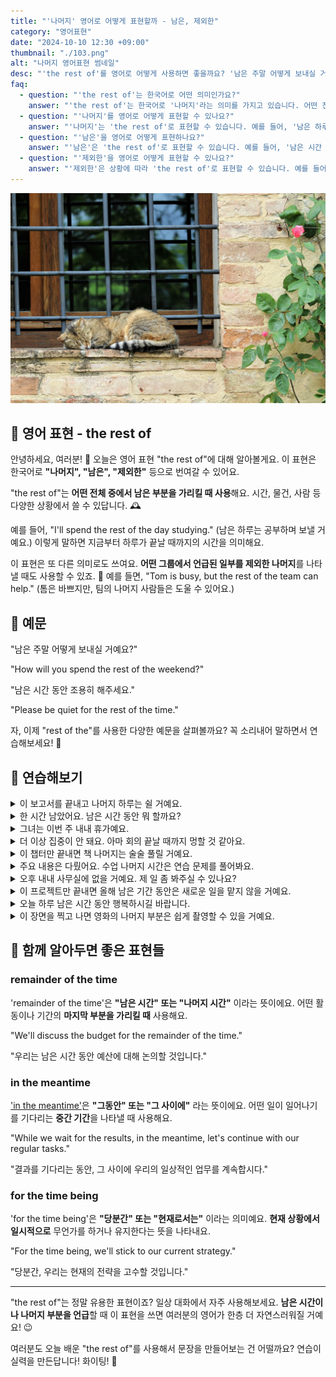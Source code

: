 ```yaml
---
title: "'나머지' 영어로 어떻게 표현할까 - 남은, 제외한"
category: "영어표현"
date: "2024-10-10 12:30 +09:00"
thumbnail: "./103.png"
alt: "나머지 영어표현 썸네일"
desc: "'the rest of'를 영어로 어떻게 사용하면 좋을까요? '남은 주말 어떻게 보내실 거예요?', '남은 시간 동안 조용히 해주세요.' 등을 영어로 표현하는 법을 배워봅시다. 다양한 예문을 통해서 연습하고 본인의 표현으로 만들어 보세요."
faq:
  - question: "'the rest of'는 한국어로 어떤 의미인가요?"
    answer: "'the rest of'는 한국어로 '나머지'라는 의미를 가지고 있습니다. 어떤 전체 중에서 남은 부분을 가리킬 때 사용합니다."
  - question: "'나머지'를 영어로 어떻게 표현할 수 있나요?"
    answer: "'나머지'는 'the rest of'로 표현할 수 있습니다. 예를 들어, '남은 하루는 공부하며 보낼 거예요'는 'I'll spend the rest of the day studying'로 말할 수 있습니다."
  - question: "'남은'을 영어로 어떻게 표현하나요?"
    answer: "'남은'은 'the rest of'로 표현할 수 있습니다. 예를 들어, '남은 시간 동안 조용히 해주세요'는 'Please be quiet for the rest of the time'로 말할 수 있습니다."
  - question: "'제외한'을 영어로 어떻게 표현할 수 있나요?"
    answer: "'제외한'은 상황에 따라 'the rest of'로 표현할 수 있습니다. 예를 들어, '톰은 바쁘지만, 팀의 나머지 사람들은 도울 수 있어요'는 'Tom is busy, but the rest of the team can help'로 말할 수 있습니다."
---
```


![담벼락에서 쉬고 있는 고양이](./103-1.jpg)

## 🌟 영어 표현 - the rest of

안녕하세요, 여러분! 👋 오늘은 영어 표현 "the rest of"에 대해 알아볼게요. 이 표현은 한국어로 **"나머지", "남은", "제외한"** 등으로 번여갈 수 있어요.

"the rest of"는 **어떤 전체 중에서 남은 부분을 가리킬 때 사용**해요. 시간, 물건, 사람 등 다양한 상황에서 쓸 수 있답니다. 🕰️

예를 들어, "I'll spend the rest of the day studying." (남은 하루는 공부하며 보낼 거예요.) 이렇게 말하면 지금부터 하루가 끝날 때까지의 시간을 의미해요.

이 표현은 또 다른 의미로도 쓰여요. **어떤 그룹에서 언급된 일부를 제외한 나머지**를 나타낼 때도 사용할 수 있죠. 👥 예를 들면, "Tom is busy, but the rest of the team can help." (톰은 바쁘지만, 팀의 나머지 사람들은 도울 수 있어요.)

## 📖 예문

"남은 주말 어떻게 보내실 거예요?"

"How will you spend the rest of the weekend?"

"남은 시간 동안 조용히 해주세요."

"Please be quiet for the rest of the time."

자, 이제 "rest of the"를 사용한 다양한 예문을 살펴볼까요? 꼭 소리내어 말하면서 연습해보세요! 🚀

<script async src="https://pagead2.googlesyndication.com/pagead/js/adsbygoogle.js?client=ca-pub-1465612013356152"
     crossorigin="anonymous"></script>
<!-- engple-horizontal-ad -->

<ins class="adsbygoogle"
     style="display:block"
     data-ad-client="ca-pub-1465612013356152"
     data-ad-slot="2106896038"
     data-ad-format="auto"
     data-full-width-responsive="true"></ins>

<script>
     (adsbygoogle = window.adsbygoogle || []).push({});
</script>

## 💬 연습해보기

<details>
<summary>이 보고서를 끝내고 나머지 하루는 쉴 거예요.</summary>
<span>I'll finish this report and then relax for the rest of the day.</span>
</details>

<details>
<summary>한 시간 남았어요. 남은 시간 동안 뭐 할까요?</summary>
<span>We've got an hour left. What should we do for the rest of the time?</span>
</details>

<details>
<summary>그녀는 이번 주 내내 휴가예요.</summary>
<span>She's on vacation for the rest of the week.</span>
</details>

<details>
<summary>더 이상 집중이 안 돼요. 아마 회의 끝날 때까지 멍할 것 같아요.</summary>
<span>I can't focus anymore. I'll probably just <a href="/blog/in-english/008.zone-out/">zone out</a> for the rest of the meeting.</span>
</details>

<details>
<summary>이 챕터만 끝내면 책 나머지는 술술 풀릴 거예요.</summary>
<span>Once we're done with this chapter, it's smooth sailing for the rest of the book.</span>
</details>

<details>
<summary>주요 내용은 다뤘어요. 수업 나머지 시간은 연습 문제를 풀어봐요.</summary>
<span>We've covered the main points. For the rest of the class, let's do some practice exercises.</span>
</details>

<details>
<summary>오후 내내 사무실에 없을 거예요. 제 일 좀 봐주실 수 있나요?</summary>
<span>I'll be out of the office for the rest of the afternoon. Can you cover for me?</span>
</details>

<details>
<summary>이 프로젝트만 끝내면 올해 남은 기간 동안은 새로운 일을 맡지 않을 거예요.</summary>
<span>Once I finish this project, I won't take on any new assignments for the rest of the year.</span>
</details>

<details>
<summary>오늘 하루 남은 시간 동안 행복하시길 바랍니다.</summary>
<span>I hope you have a great rest of your day!</span>
</details>

<details>
<summary>이 장면을 찍고 나면 영화의 나머지 부분은 쉽게 촬영할 수 있을 거예요.</summary>
<span>After we shoot this scene, the rest of the movie should be a breeze to film.</span>
</details>

## 🤝 함께 알아두면 좋은 표현들

### remainder of the time

'remainder of the time'은 **"남은 시간" 또는 "나머지 시간"** 이라는 뜻이에요. 어떤 활동이나 기간의 **마지막 부분을 가리킬 때** 사용해요.

"We'll discuss the budget for the remainder of the time."

"우리는 남은 시간 동안 예산에 대해 논의할 것입니다."

### in the meantime

['in the meantime'](/blog/그러는-동안-영어표현/)은 **"그동안" 또는 "그 사이에"** 라는 뜻이에요. 어떤 일이 일어나기를 기다리는 **중간 기간**을 나타낼 때 사용해요.

"While we wait for the results, in the meantime, let's continue with our regular tasks."

"결과를 기다리는 동안, 그 사이에 우리의 일상적인 업무를 계속합시다."

### for the time being

'for the time being'은 **"당분간" 또는 "현재로서는"** 이라는 의미예요. **현재 상황에서 일시적으로** 무언가를 하거나 유지한다는 뜻을 나타내요.

"For the time being, we'll stick to our current strategy."

"당분간, 우리는 현재의 전략을 고수할 것입니다."

---

"the rest of"는 정말 유용한 표현이죠? 일상 대화에서 자주 사용해보세요. **남은 시간이나 나머지 부분을 언급**할 때 이 표현을 쓰면 여러분의 영어가 한층 더 자연스러워질 거예요! 😉

여러분도 오늘 배운 "the rest of"를 사용해서 문장을 만들어보는 건 어떨까요? 연습이 실력을 만든답니다! 화이팅! 💪
